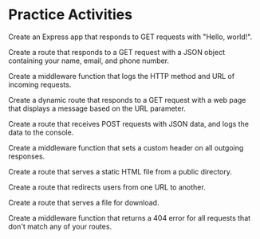 
# Practice Activities 

Create an Express app that responds to GET requests with "Hello, world!".

Create a route that responds to a GET request with a JSON object containing your name, email, and phone number.

Create a middleware function that logs the HTTP method and URL of incoming requests.

Create a dynamic route that responds to a GET request with a web page that displays a message based on the URL parameter.

Create a route that receives POST requests with JSON data, and logs the data to the console.

Create a middleware function that sets a custom header on all outgoing responses.

Create a route that serves a static HTML file from a public directory.

Create a route that redirects users from one URL to another.

Create a route that serves a file for download.

Create a middleware function that returns a 404 error for all requests that don't match any of your routes.
